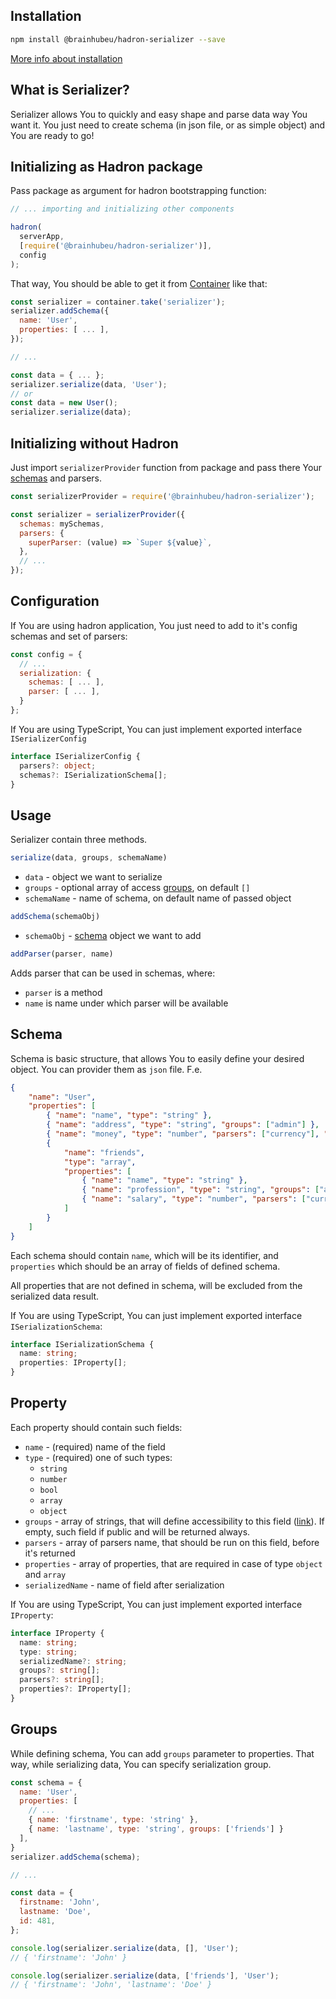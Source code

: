 ## Installation

```bash
npm install @brainhubeu/hadron-serializer --save
```

[More info about installation](/core/#installation)

## What is Serializer?
Serializer allows You to quickly and easy shape and parse data way You want it. You just need to create schema (in json file, or as simple object) and You are ready to go!


## Initializing as Hadron package

Pass package as argument for hadron bootstrapping function:

```javascript
// ... importing and initializing other components

hadron(
  serverApp,
  [require('@brainhubeu/hadron-serializer')],
  config
);
```

That way, You should be able to get it from [Container](/core/#dependency-injection) like that:

```javascript
const serializer = container.take('serializer');
serializer.addSchema({
  name: 'User',
  properties: [ ... ],
});

// ...

const data = { ... };
serializer.serialize(data, 'User');
// or
const data = new User();
serializer.serialize(data);
```

## Initializing without Hadron

Just import `serializerProvider` function from package and pass there Your [schemas](#schema) and parsers.

```javascript
const serializerProvider = require('@brainhubeu/hadron-serializer');

const serializer = serializerProvider({
  schemas: mySchemas,
  parsers: {
    superParser: (value) => `Super ${value}`,
  },
  // ...
});
```

## Configuration

If You are using hadron application, You just need to add to it's config schemas and set of parsers:

```javascript
const config = {
  // ...
  serialization: {
    schemas: [ ... ],
    parser: [ ... ],
  }
};
```

If You are using TypeScript, You can just implement exported interface `ISerializerConfig`

```typescript
interface ISerializerConfig {
  parsers?: object;
  schemas?: ISerializationSchema[];
}
```

## Usage

Serializer contain three methods.

```javascript
serialize(data, groups, schemaName)
```

* `data` - object we want to serialize
* `groups` - optional array of access [groups](#groups), on default `[]`
* `schemaName` - name of schema, on default name of passed object

```javascript
addSchema(schemaObj)
```

* `schemaObj` - [schema](#schema) object we want to add

```javascript
addParser(parser, name)
```

Adds parser that can be used in schemas, where:

* `parser` is a method
* `name` is name under which parser will be available

## Schema

Schema is basic structure, that allows You to easily define your desired object. You can provider them as `json` file. F.e.

```json
{
    "name": "User",
    "properties": [
        { "name": "name", "type": "string" },
        { "name": "address", "type": "string", "groups": ["admin"] },
        { "name": "money", "type": "number", "parsers": ["currency"], "groups": ["admin"]},
        {
            "name": "friends",
            "type": "array",
            "properties": [
                { "name": "name", "type": "string" },
                { "name": "profession", "type": "string", "groups": ["admin"] },
                { "name": "salary", "type": "number", "parsers": ["currency"] }
            ]
        }
    ]
}
```

Each schema should contain `name`, which will be its identifier, and `properties` which should be an array of fields of defined schema.

All properties that are not defined in schema, will be excluded from the serialized data result.

If You are using TypeScript, You can just implement exported interface `ISerializationSchema`:

```typescript
interface ISerializationSchema {
  name: string;
  properties: IProperty[];
}
```

## Property

Each property should contain such fields:

* `name` - (required) name of the field
* `type` - (required) one of such types:
  * `string`
  * `number`
  * `bool`
  * `array`
  * `object`
* `groups` - array of strings, that will define accessibility to this field ([link](#groups)). If empty, such field if public and will be returned always.
* `parsers` - array of parsers name, that should be run on this field, before it's returned
* `properties` - array of properties, that are required in case of type `object` and `array`
* `serializedName` - name of field after serialization

If You are using TypeScript, You can just implement exported interface `IProperty`:

```typescript
interface IProperty {
  name: string;
  type: string;
  serializedName?: string;
  groups?: string[];
  parsers?: string[];
  properties?: IProperty[];
}
```

## Groups

While defining schema, You can add `groups` parameter to properties. That way, while serializing data, You can specify serialization group.

```javascript
const schema = {
  name: 'User',
  properties: [
    // ...
    { name: 'firstname', type: 'string' },
    { name: 'lastname', type: 'string', groups: ['friends'] }
  ],
}
serializer.addSchema(schema);

// ...

const data = {
  firstname: 'John',
  lastname: 'Doe',
  id: 481,
};

console.log(serializer.serialize(data, [], 'User');
// { 'firstname': 'John' }

console.log(serializer.serialize(data, ['friends'], 'User');
// { 'firstname': 'John', 'lastname': 'Doe' }
```

